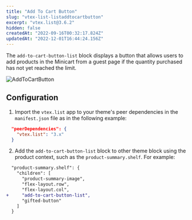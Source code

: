 ```yaml
---
title: "Add To Cart Button"
slug: "vtex-list-listaddtocartbutton"
excerpt: "vtex.list@3.6.2"
hidden: false
createdAt: "2022-09-16T00:32:17.824Z"
updatedAt: "2022-12-01T16:44:24.156Z"
---
```

The `add-to-cart-button-list` block displays a button that allows users to add products in the Minicart from a guest page if the quantity purchased has not yet reached the limit.

![AddToCartButton](https://user-images.githubusercontent.com/67066494/190247953-58f73d99-008f-432b-8cdf-cb2970e51df0.gif)

## Configuration

1. Import the `vtex.list` app to your theme's peer dependencies in the `manifest.json` file as in the following example:

```json
  "peerDependencies": {
    "vtex.list": "3.x"
  }
```

2. Add the `add-to-cart-button-list` block to other theme block using the product context, such as the `product-summary.shelf`. For example:

```diff
  "product-summary.shelf": {
    "children": [
      "product-summary-image",
      "flex-layout.row",
      "flex-layout.col",
+     "add-to-cart-button-list",
      "gifted-button"
    ]
  }
```
